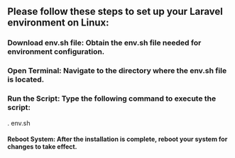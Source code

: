 ## Please follow these steps to set up your Laravel environment on Linux:

### Download env.sh file: Obtain the env.sh file needed for environment configuration.

### Open Terminal: Navigate to the directory where the env.sh file is located.

### Run the Script: Type the following command to execute the script:
. env.sh

#### Reboot System: After the installation is complete, reboot your system for changes to take effect.

